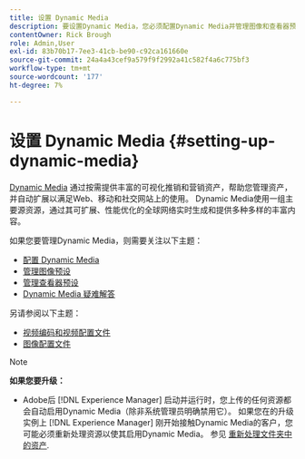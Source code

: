 ```yaml
---
title: 设置 Dynamic Media
description: 要设置Dynamic Media，您必须配置Dynamic Media并管理图像和查看器预设。
contentOwner: Rick Brough
role: Admin,User
exl-id: 83b70b17-7ee3-41cb-be90-c92ca161660e
source-git-commit: 24a4a43cef9a579f9f2992a41c582f4a6c775bf3
workflow-type: tm+mt
source-wordcount: '177'
ht-degree: 7%

---
```


# 设置 Dynamic Media {#setting-up-dynamic-media}

[Dynamic Media](https://business.adobe.com/products/experience-manager/assets/dynamic-media.html) 通过按需提供丰富的可视化推销和营销资产，帮助您管理资产，并自动扩展以满足Web、移动和社交网站上的使用。 Dynamic Media使用一组主要源资源，通过其可扩展、性能优化的全球网络实时生成和提供多种多样的丰富内容。

<!-- OBSOLETE UNTIL THE INTEGRATING SCENE7 TOPIC GETS A MAJOR UPDATE

>[!NOTE]
>
>This documentation describes Dynamic Media capabilites, which are integrated directly into [!DNL Experience Manager]. If you are using Dynamic Media Classic (previously called Scene7) integrated into [!DNL Experience Manager], see [Dynamic Media Classic integration documentation](/help/sites-cloud/administering/integrating-scene7.md).
>
>See [Dual Use Scenario](/help/sites-cloud/administering/integrating-scene7.md#dual-use-scenario) for times when you may want to use [!DNL Experience Manager] integrated with Dynamic Media Classic along with Dynamic Media.

-->

如果您要管理Dynamic Media，则需要关注以下主题：

* [配置 Dynamic Media](config-dm.md)
* [管理图像预设](managing-image-presets.md)
* [管理查看器预设](managing-viewer-presets.md)
* [Dynamic Media 疑难解答](troubleshoot-dm.md)

另请参阅以下主题：

* [视频编码和视频配置文件](video-profiles.md)
* [图像配置文件](image-profiles.md)

>[!NOTE]
>
>**如果您要升级：**
>
>* Adobe后 [!DNL Experience Manager] 启动并运行时，您上传的任何资源都会自动启用Dynamic Media（除非系统管理员明确禁用它）。 如果您在的升级实例上 [!DNL Experience Manager] 刚开始接触Dynamic Media的客户，您可能必须重新处理资源以使其启用Dynamic Media。 参见 [重新处理文件夹中的资产](/help/assets/dynamic-media/about-image-video-profiles.md#reprocessing-assets).

